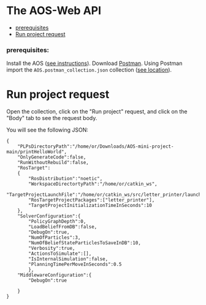 
# The AOS-Web API

* [prerequisites](#prerequisites)
* [Run project request](#run-project-request)
 

 
### prerequisites:
Install the AOS ([see instructions](https://github.com/orhaimwerthaim/AOS-WebAPI/blob/master/README.md#aos-installtion)).
Download [Postman](https://www.postman.com/downloads/).
Using Postman import the `AOS.postman_collection.json` collection ([see location](https://github.com/orhaimwerthaim/AOS-WebAPI/tree/master/docs/version2)). 

# Run project request
Open the collection, click on the "Run project" request, and click on the "Body" tab to see the request body.

You will see the following JSON:
```
{ 
    "PLPsDirectoryPath":"/home/or/Downloads/AOS-mini-project-main/printHelloWorld",
    "OnlyGenerateCode":false,
    "RunWithoutRebuild":false,
    "RosTarget":
    {
        "RosDistribution":"noetic",
        "WorkspaceDirectortyPath":"/home/or/catkin_ws",
        "TargetProjectLaunchFile":"/home/or/catkin_ws/src/letter_printer/launch/servers.launch",
        "RosTargetProjectPackages":["letter_printer"],
        "TargetProjectInitializationTimeInSeconds":10
    },
    "SolverConfiguration":{  
        "PolicyGraphDepth":0,
        "LoadBeliefFromDB":false,
        "DebugOn":true,
        "NumOfParticles":3,
        "NumOfBeliefStateParticlesToSaveInDB":10,
        "Verbosity":true,
        "ActionsToSimulate":[],
        "IsInternalSimulation":false,
        "PlanningTimePerMoveInSeconds":0.5
        },
    "MiddlewareConfiguration":{
        "DebugOn":true
         
    }
}
```

